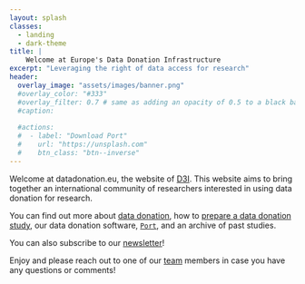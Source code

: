 ```yaml
---
layout: splash
classes:
  - landing
  - dark-theme
title: | 
    Welcome at Europe's Data Donation Infrastructure
excerpt: "Leveraging the right of data access for research"
header:
  overlay_image: "assets/images/banner.png"
  #overlay_color: "#333"
  #overlay_filter: 0.7 # same as adding an opacity of 0.5 to a black background
  #caption: 
    
  #actions:
  #  - label: "Download Port"
  #    url: "https://unsplash.com"
  #    btn_class: "btn--inverse"
---
```



Welcome at datadonation.eu, the website of [D3I](/d3i/project-d3i). This website aims to bring together an international community of researchers interested in using data donation for research. 

You can find out more about [data donation](/data-donation/), how to [prepare a data donation study](/prepare-a-study/study-design), our data donation software, [`Port`](/prepare-a-study/software), and an archive of past studies.

You can also subscribe to our [newsletter](/community/newsletter)! 

Enjoy and please reach out to one of our [team](/d3i/team) members in case you have any questions or comments!
